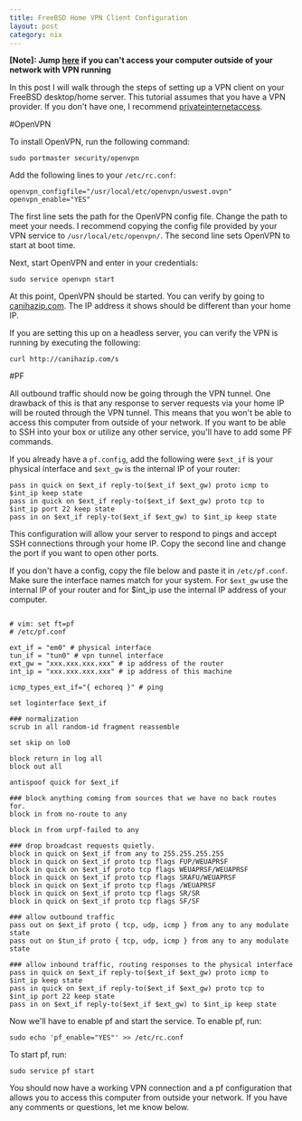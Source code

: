 ```yaml
---
title: FreeBSD Home VPN Client Configuration
layout: post
category: nix
---
```


**[Note]: Jump [here](#pf) if you can't access your computer outside
  of your network with VPN running**

In this post I will walk through the steps of setting up a VPN client on
your FreeBSD desktop/home server. This tutorial assumes that you have
a VPN provider. If you don't have one, I recommend
[privateinternetaccess](https://privateinternetaccess.com). 

#OpenVPN

To install OpenVPN, run the following command:

    sudo portmaster security/openvpn

Add the following lines to your `/etc/rc.conf`:

    openvpn_configfile="/usr/local/etc/openvpn/uswest.ovpn"
    openvpn_enable="YES"

The first line sets the path for the OpenVPN config file. Change the
path to meet your needs. I recommend copying the config file
provided by your VPN service to `/usr/local/etc/openvpn/`. The second
line sets OpenVPN to start at boot time.

Next, start OpenVPN and enter in your credentials:

    sudo service openvpn start

At this point, OpenVPN should be started. You can verify by going to
[canihazip.com](http://canihazip.com). The IP address it shows should
be different than your home IP.

If you are setting this up on a headless server, you can verify the
VPN is running by executing the following:

    curl http://canihazip.com/s

<a name="pf"></a>
#PF

All outbound traffic should now be going through the VPN tunnel. One
drawback of this is that any response to server requests via
your home IP will be routed through the VPN tunnel. This means that
you won't be able to access this computer from outside of your
network. If you want to be able to SSH into your box or utilize any
other service, you'll have to add some PF commands.

If you already have a `pf.config`, add the following were `$ext_if` is
your physical interface and `$ext_gw` is the internal IP of your router:

    pass in quick on $ext_if reply-to($ext_if $ext_gw) proto icmp to $int_ip keep state
    pass in quick on $ext_if reply-to($ext_if $ext_gw) proto tcp to $int_ip port 22 keep state
    pass in on $ext_if reply-to($ext_if $ext_gw) to $int_ip keep state

This configuration will allow your server to respond to pings and
accept SSH connections through your home IP. Copy the second line and
change the port if you want to open other ports.

If you don't have a config, copy the file below and paste it in
`/etc/pf.conf`. Make sure the interface names match for your system.
For `$ext_gw` use the internal IP of your router and for $int_ip use
the internal IP address of your computer.

<pre><code>
# vim: set ft=pf
# /etc/pf.conf

ext_if = "em0" # physical interface
tun_if = "tun0" # vpn tunnel interface
ext_gw = "xxx.xxx.xxx.xxx" # ip address of the router
int_ip = "xxx.xxx.xxx.xxx" # ip address of this machine

icmp_types_ext_if="{ echoreq }" # ping

set loginterface $ext_if

### normalization
scrub in all random-id fragment reassemble

set skip on lo0

block return in log all
block out all

antispoof quick for $ext_if

### block anything coming from sources that we have no back routes for.
block in from no-route to any

block in from urpf-failed to any

### drop broadcast requests quietly.
block in quick on $ext_if from any to 255.255.255.255
block in quick on $ext_if proto tcp flags FUP/WEUAPRSF
block in quick on $ext_if proto tcp flags WEUAPRSF/WEUAPRSF
block in quick on $ext_if proto tcp flags SRAFU/WEUAPRSF
block in quick on $ext_if proto tcp flags /WEUAPRSF
block in quick on $ext_if proto tcp flags SR/SR
block in quick on $ext_if proto tcp flags SF/SF

### allow outbound traffic
pass out on $ext_if proto { tcp, udp, icmp } from any to any modulate state
pass out on $tun_if proto { tcp, udp, icmp } from any to any modulate state

### allow inbound traffic, routing responses to the physical interface
pass in quick on $ext_if reply-to($ext_if $ext_gw) proto icmp to $int_ip keep state
pass in quick on $ext_if reply-to($ext_if $ext_gw) proto tcp to $int_ip port 22 keep state
pass in on $ext_if reply-to($ext_if $ext_gw) to $int_ip keep state
</code></pre>

Now we'll have to enable pf and start the service. To
enable pf, run:

    sudo echo 'pf_enable="YES"' >> /etc/rc.conf

To start pf, run:

    sudo service pf start

You should now have a working VPN connection and a pf configuration
that allows you to access this computer from outside your
network. If you have any comments or questions, let me know below.


